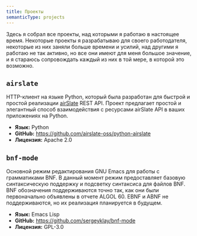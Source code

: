 ```yaml
---
title: Проекты
semanticType: projects
---
```


Здесь я собрал все проекты, над которыми я работаю в настоящее время. Некоторые проекты я разрабатываю для своего работодателя, некоторые из них заняли больше времени и усилий, над другими я работаю не так активно, но все они имеют для меня большое значение, и я стараюсь сопровождать каждый из них в той мере, в которой это возможно.

## `airslate`

HTTP-клиент на языке Python, который была разработан для быстрой и простой реализации [airSlate](https://www.airslate.com/) REST API. Проект предлагает простой и элегантный способ взаимодействия с ресурсами airSlate API в ваших приложениях на Python.

- **Язык:** Python
- **GitHub:** https://github.com/airslate-oss/python-airslate
- **Лицензия:** Apache 2.0

## `bnf-mode`

Основной режим редактирования GNU Emacs для работы с грамматиками BNF. В данный момент режим предоставляет базовую синтаксическую поддержку и подсветку синтаксиса для файлов BNF. BNF обозначения поддерживаются точно так, как они были первоначально объявлены в отчете ALGOL 60. EBNF и ABNF не поддерживаются, но их реализация планируется в будущем.

- **Язык:** Emacs Lisp
- **GitHub:** https://github.com/sergeyklay/bnf-mode
- **Лицензия:** GPL-3.0
